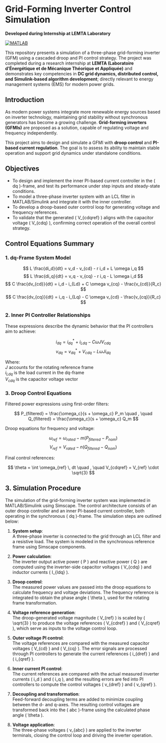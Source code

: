 # Grid-Forming Inverter Control Simulation  
**Developed during Internship at LEMTA Laboratory**

[![MATLAB](https://img.shields.io/badge/MATLAB-R2024b-orange)](https://www.mathworks.com/products/matlab.html)


This repository presents a simulation of a three-phase grid-forming inverter (GFM) using a cascaded droop and PI control strategy. The project was completed during a research internship at **LEMTA (Laboratoire d’Énergétique et de Mécanique Théorique et Appliquée)** and demonstrates key competencies in **DC grid dynamics, distributed control, and Simulink-based algorithm development**; directly relevant to energy management systems (EMS) for modern power grids.

## Introduction

As modern power systems integrate more renewable energy sources based on inverter technology, maintaining grid stability without synchronous generators has become a growing challenge. **Grid-forming inverters (GFMIs)** are proposed as a solution, capable of regulating voltage and frequency independently.

This project aims to design and simulate a GFMI with **droop control** and **PI-based current regulation**. The goal is to assess its ability to maintain stable operation and support grid dynamics under standalone conditions.



## Objectives

- To design and implement the inner PI-based current controller in the \( dq \)-frame, and test its performance under step inputs and steady-state conditions.  
- To model a three-phase inverter system with an LCL filter in MATLAB/Simulink and integrate it with the inner controller.  
- To develop a droop-based outer control loop for generating voltage and frequency references.  
- To validate that the generated \( V_{cdqref} \) aligns with the capacitor voltage \( V_{cdq} \), confirming correct operation of the overall control strategy.

## Control Equations Summary

###  1. dq-Frame System Model

$$
L \frac{di_d}{dt} = v_d - v_{cd} - r i_d + L \omega i_q
$$
$$
L \frac{di_q}{dt} = v_q - v_{cq} - r i_q - L \omega i_d
$$
$$
C \frac{dv_{cd}}{dt} = i_d - i_{Ld} + C \omega v_{cq} - \frac{v_{cd}}{R_c}
$$
$$
C \frac{dv_{cq}}{dt} = i_q - i_{Lq} - C \omega v_{cd} - \frac{v_{cq}}{R_c}
$$

### 2. Inner PI Controller Relationships

These expressions describe the dynamic behavior that the PI controllers aim to achieve:

$$
i_{dq} = i_{dq}^* + i_{Ldq} - C \omega J V_{cdq}
$$
$$
v_{dq} = v_{dq}^* + V_{cdq} - L \omega J i_{dq}
$$

Where:  
$J$ accounts for the rotating reference frame  
$i_{Ldq}$ is the load current in the dq-frame  
$V_{cdq}$ is the capacitor voltage vector

### 3. Droop Control Equations

Filtered power expressions using first-order filters:

$$
P_{filtered} = \frac{\omega_c}{s + \omega_c} P_m \quad , \quad Q_{filtered} = \frac{\omega_c}{s + \omega_c} Q_m
$$

Droop equations for frequency and voltage:

$$
\omega_{ref} = \omega_{rated} - m(P_{filtered} - P_{nom})
$$
$$
V_{ref} = V_{rated} - n(Q_{filtered} - Q_{nom})
$$

Final control references:

$$
\theta = \int \omega_{ref} \, dt \quad , \quad V_{cdqref} = V_{ref} \cdot \sqrt{3}
$$

## 3. Simulation Procedure

The simulation of the grid-forming inverter system was implemented in MATLAB/Simulink using Simscape. The control architecture consists of an outer droop controller and an inner PI-based current controller, both operating in the synchronous \( dq \)-frame. The simulation steps are outlined below:

1. **System setup**:  
   A three-phase inverter is connected to the grid through an LCL filter and a resistive load. The system is modeled in the synchronous reference frame using Simscape components.

2. **Power calculation**:  
   The inverter output active power \( P \) and reactive power \( Q \) are computed using the inverter-side capacitor voltages \( V_{cdq} \) and inductor currents \( I_{ldq} \).

3. **Droop control**:  
   The measured power values are passed into the droop equations to calculate frequency and voltage deviations. The frequency reference is integrated to obtain the phase angle \( \theta \), used for the rotating frame transformation.

4. **Voltage reference generation**:  
   The droop-generated voltage magnitude \( V_{ref} \) is scaled by \( \sqrt{3} \) to produce the voltage references \( V_{cdref} \) and \( V_{cqref} \), which serve as inputs to the voltage control loop.

5. **Outer voltage PI control**:  
   The voltage references are compared with the measured capacitor voltages \( V_{cd} \) and \( V_{cq} \). The error signals are processed through PI controllers to generate the current references \( i_{dref} \) and \( i_{qref} \).

6. **Inner current PI control**:  
   The current references are compared with the actual measured inverter currents \( i_d \) and \( i_q \), and the resulting errors are fed into PI controllers to compute the control voltages \( v_{dref} \) and \( v_{qref} \).

7. **Decoupling and transformation**:  
   Feed-forward decoupling terms are added to minimize coupling between the d- and q-axes. The resulting control voltages are transformed back into the \( abc \)-frame using the calculated phase angle \( \theta \).

8. **Voltage application**:  
   The three-phase voltages \( v_{abc} \) are applied to the inverter terminals, closing the control loop and driving the inverter operation.




